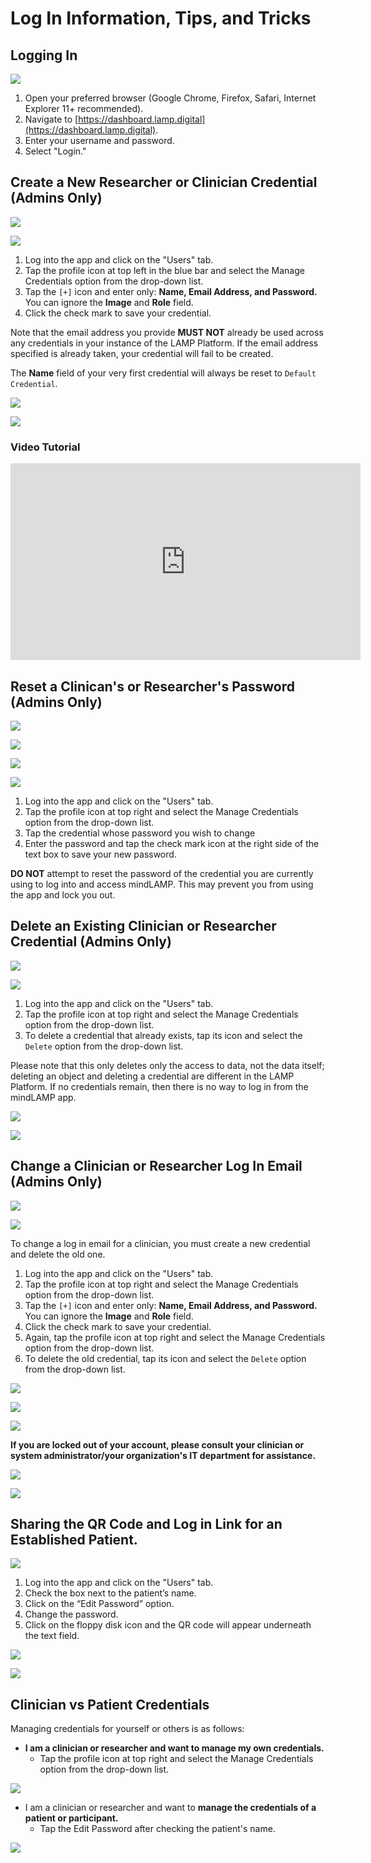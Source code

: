 # Log In Information, Tips, and Tricks

## Logging In

![](assets/Screen_Shot_2020-09-21_at_10.56.36_AM.png)

1. Open your preferred browser (Google Chrome, Firefox, Safari, Internet Explorer 11+ recommended).
2. Navigate to [https://dashboard.lamp.digital](https://dashboard.lamp.digital).
3. Enter your username and password.
4. Select "Login."

## Create a New Researcher or Clinician Credential (Admins Only)

![](assets/users_tab.jpg)

![](assets/Untitled_55.jpeg)

1. Log into the app and click on the "Users" tab.
2. Tap the profile icon at top left in the blue bar and select the Manage Credentials option from the drop-down list. 
3. Tap the `[+]` icon and enter only: **Name, Email Address, and Password.** You can ignore the **Image** and **Role** field.
4. Click the check mark to save your credential.

Note that the email address you provide **MUST NOT** already be used across any credentials in your instance of the LAMP Platform. If the email address specified is already taken, your credential will fail to be created.

The **Name** field of your very first credential will always be reset to `Default Credential`. 

![](assets/Screen_Shot_2020-10-02_at_3.27.24_PM.png)

![](assets/Screen_Shot_2020-10-02_at_3.26.07_PM.png)

### Video Tutorial

<iframe width="560" height="315" src="https://www.youtube.com/embed/mp9HrcIt4B0" title="YouTube video player" frameborder="0" allow="accelerometer; autoplay; clipboard-write; encrypted-media; gyroscope; picture-in-picture" allowfullscreen></iframe>

## Reset a Clinican's or Researcher's Password (Admins Only)

![](assets/users_tab.jpg)

![](assets/Untitled_61.png)

![](assets/Screen_Shot_2020-10-02_at_3.27.40_PM.png)

![](assets/Screen_Shot_2020-10-02_at_3.27.55_PM.png)

1. Log into the app and click on the "Users" tab.
2. Tap the profile icon at top right and select the Manage Credentials option from the drop-down list. 
3. Tap the credential whose password you wish to change
4. Enter the password and tap the check mark icon at the right side of the text box to save your new password.

**DO NOT** attempt to reset the password of the credential you are currently using to log into and access mindLAMP. This may prevent you from using the app and lock you out.

## Delete an Existing Clinician or Researcher Credential (Admins Only)

![](assets/users_tab.jpg)

![](assets/Untitled_61.png)

1. Log into the app and click on the "Users" tab.
2. Tap the profile icon at top right and select the Manage Credentials option from the drop-down list. 
3. To delete a credential that already exists, tap its icon and select the `Delete` option from the drop-down list.

Please note that this only deletes only the access to data, not the data itself; deleting an object and deleting a credential are different in the LAMP Platform. If no credentials remain, then there is no way to log in from the mindLAMP app.

![](assets/Untitled_62.png)

![](assets/Screen_Shot_2020-10-02_at_3.28.11_PM.png)

## Change a Clinician or Researcher Log In Email (Admins Only)

![](assets/users_tab.jpg)

![](assets/Untitled_61.png)

To change a log in email for a clinician, you must create a new credential and delete the old one.

1. Log into the app and click on the "Users" tab.
2. Tap the profile icon at top right and select the Manage Credentials option from the drop-down list. 
3. Tap the `[+]` icon and enter only: **Name, Email Address, and Password.** You can ignore the **Image** and **Role** field.
4. Click the check mark to save your credential.
5. Again, tap the profile icon at top right and select the Manage Credentials option from the drop-down list. 
6. To delete the old credential, tap its icon and select the `Delete` option from the drop-down list.

![](assets/Screen_Shot_2020-10-02_at_3.27.24_PM.png)

![](assets/Screen_Shot_2020-10-02_at_3.26.07_PM.png)

![](assets/Untitled_62.png)

**If you are locked out of your account, please consult your clinician or system administrator/your organization's IT department for assistance.**

![](assets/Untitled_62.png)

![](assets/Screen_Shot_2020-10-02_at_3.28.11_PM.png)

## Sharing the QR Code and Log in Link for an Established Patient.

![](assets/users_tab.jpg)

1. Log into the app and click on the "Users" tab.
2. Check the box next to the patient’s name.
3. Click on the “Edit Password” option.
4. Change the password.
5. Click on the floppy disk icon and the QR code will appear underneath the text field.

![](assets/Untitled_63.png)

![](assets/Untitled_64.png)

## Clinician vs Patient Credentials

Managing credentials for yourself or others is as follows:

- **I am a clinician or researcher and  want to manage my own credentials.**
    - Tap the profile icon at top right and select the Manage Credentials option from the drop-down list.

![](assets/Untitled_55.jpeg)

- I am a clinician or researcher and want to **manage the credentials of a patient or participant.**
    - Tap the Edit Password after checking the patient's name.

![](assets/Untitled_66.png)
